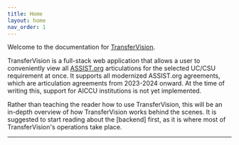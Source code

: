 ```yaml
---
title: Home
layout: home
nav_order: 1
---
```


Welcome to the documentation for [TransferVision].

TransferVision is a full-stack web application that allows a user to conveniently view all [ASSIST.org] articulations for the selected UC/CSU requirement at once. It supports all modernized ASSIST.org agreements, which are articulation agreements from 2023-2024 onward. At the time of writing this, support for AICCU institutions is not yet implemented.

Rather than teaching the reader how to use TransferVision, this will be an in-depth overview of how TransferVision works behind the scenes. It is suggested to start reading about the [backend] first, as it is where most of TransferVision's operations take place.

---

[TransferVision]: https://github.com/michaelrgarcia/transfer-vision
[ASSIST.org]: https://assist.org/
